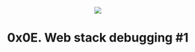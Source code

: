 <p align ="center">
   <img src="https://s3.amazonaws.com/intranet-projects-files/holbertonschool-sysadmin_devops/271/B4eeypV.jpg">

<h1 align="center"> 0x0E. Web stack debugging #1